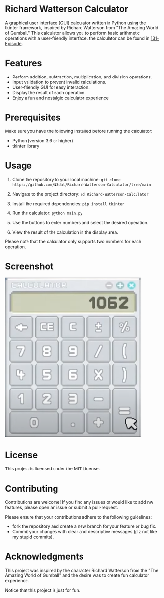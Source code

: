 # Richard Watterson Calculator

A graphical user interface (GUI) calculator written in Python
using the tkinter framework, inspired by Richard Watterson from
"The Amazing World of Gumball." This calculator allows you to perform
basic arithmetic operations with a user-friendly interface.
the calculator can be found in [131-Episode](https://www.youtube.com/watch?v=YeAp15OmW2s).


# Features

* Perform addition, subtraction, multiplication, and division operations.
* Input validation to prevent invalid calculations.
* User-friendly GUI for easy interaction.
* Display the result of each operation.
* Enjoy a fun and nostalgic calculator experience.


# Prerequisites

Make sure you have the following installed before running the calculator:
* Python (version 3.6 or higher)
* tkinter library


# Usage

1. Clone the repository to your local machine:
   `git clone https://github.com/N3dal/Richard-Watterson-Calculator/tree/main`

2. Navigate to the project directory:
    `cd Richard-Watterson-Calculator`

3. Install the required dependencies:
    `pip install tkinter`

4. Run the calculator:
   `python main.py`

5. Use the buttons to enter numbers and select the desired operation.
6. View the result of the calculation in the display area.

Please note that the calculator only supports two numbers for each operation.


# Screenshot
![screenshot01](src/main_calcutlator_picture.png)

# License

This project is licensed under the MIT License.


# Contributing

Contributions are welcome! If you find any issues or would like to add nw features, please open an issue or
submit a pull-request.

Please ensure that your contributions adhere to the following guidelines:
* fork the repository and create a new branch for your feature or bug fix.
* Commit your changes with clear and descriptive messages (plz not like my stupid commits).

# Acknowledgments
This project was inspired by the character Richard Watterson from the "The Amazing World of Gumball" and the desire was to create fun
calculator experience.

Notice that this project is just for fun.


